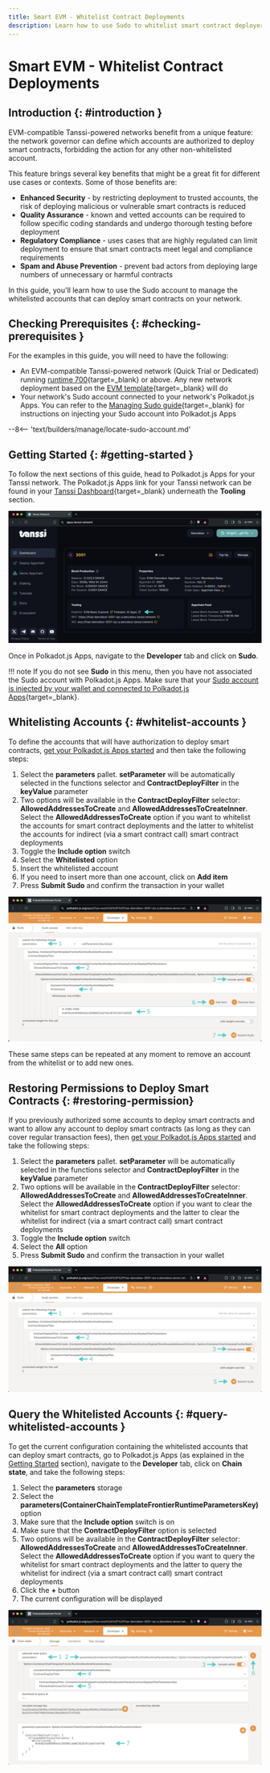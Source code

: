 ```yaml
---
title: Smart EVM - Whitelist Contract Deployments
description: Learn how to use Sudo to whitelist smart contract deployers for your Smart EVM Tanssi-powered network, increasing overall security.
---
```


# Smart EVM - Whitelist Contract Deployments

## Introduction {: #introduction }

EVM-compatible Tanssi-powered networks benefit from a unique feature: the network governor can define which accounts are authorized to deploy smart contracts, forbidding the action for any other non-whitelisted account.

This feature brings several key benefits that might be a great fit for different use cases or contexts. Some of those benefits are:

- **Enhanced Security** - by restricting deployment to trusted accounts, the risk of deploying malicious or vulnerable smart contracts is reduced
- **Quality Assurance** - known and vetted accounts can be required to follow specific coding standards and undergo thorough testing before deployment
- **Regulatory Compliance** - uses cases that are highly regulated can limit deployment to ensure that smart contracts meet legal and compliance requirements
- **Spam and Abuse Prevention** - prevent bad actors from deploying large numbers of unnecessary or harmful contracts

In this guide, you'll learn how to use the Sudo account to manage the whitelisted accounts that can deploy smart contracts on your network.

## Checking Prerequisites {: #checking-prerequisites }

For the examples in this guide, you will need to have the following:

 - An EVM-compatible Tanssi-powered network (Quick Trial or Dedicated) running [runtime 700](https://github.com/moondance-labs/tanssi/releases/tag/runtime-700){target=\_blank} or above. Any new network deployment based on the [EVM template](/builders/build/templates/evm/){target=\_blank} will do
 - Your network's Sudo account connected to your network's Polkadot.js Apps. You can refer to the [Managing Sudo guide](/builders/manage/developer-portal/sudo/#configuring-polkadotjs-apps){target=\_blank} for instructions on injecting your Sudo account into Polkadot.js Apps

--8<-- 'text/builders/manage/locate-sudo-account.md'

## Getting Started {: #getting-started }

To follow the next sections of this guide, head to Polkadot.js Apps for your Tanssi network. The Polkadot.js Apps link for your Tanssi network can be found in your [Tanssi Dashboard](https://apps.tanssi.network){target=\_blank} underneath the **Tooling** section.

![Locating your Polkadot.js Apps Link on apps.tanssi.network](/images/builders/manage/developer-portal/smart-contracts-creation-filter/smart-contracts-creation-filter-1.webp)

Once in Polkadot.js Apps, navigate to the **Developer** tab and click on **Sudo**.

!!! note
    If you do not see **Sudo** in this menu, then you have not associated the Sudo account with Polkadot.js Apps. Make sure that your [Sudo account is injected by your wallet and connected to Polkadot.js Apps](/builders/manage/developer-portal/sudo/#configuring-polkadotjs-apps){target=\_blank}.

## Whitelisting Accounts {: #whitelist-accounts }

To define the accounts that will have authorization to deploy smart contracts, [get your Polkadot.js Apps started](#getting-started) and then take the following steps:

1. Select the **parameters** pallet. **setParameter** will be automatically selected in the functions selector and **ContractDeployFilter** in the **keyValue** parameter
2. Two options will be available in the **ContractDeployFilter** selector: **AllowedAddressesToCreate** and **AllowedAddressesToCreateInner**. Select the **AllowedAddressesToCreate** option if you want to whitelist the accounts for smart contract deployments and the latter to whitelist the accounts for indirect  (via a smart contract call) smart contract deployments
3. Toggle the **Include option** switch
4. Select the **Whitelisted** option
5. Insert the whitelisted account
6. If you need to insert more than one account, click on **Add item**
7. Press **Submit Sudo** and confirm the transaction in your wallet

![Whitelisting Accounts](/images/builders/manage/developer-portal/smart-contracts-creation-filter/smart-contracts-creation-filter-2.webp)

These same steps can be repeated at any moment to remove an account from the whitelist or to add new ones.

## Restoring Permissions to Deploy Smart Contracts {: #restoring-permission}

If you previously authorized some accounts to deploy smart contracts and want to allow any account to deploy smart contracts (as long as they can cover regular transaction fees), then [get your Polkadot.js Apps started](#getting-started) and take the following steps:

1. Select the **parameters** pallet. **setParameter** will be automatically selected in the functions selector and **ContractDeployFilter** in the **keyValue** parameter
2. Two options will be available in the **ContractDeployFilter** selector: **AllowedAddressesToCreate** and **AllowedAddressesToCreateInner**. Select the **AllowedAddressesToCreate** option if you want to clear the whitelist for smart contract deployments and the latter to clear the whitelist for indirect  (via a smart contract call) smart contract deployments
3. Toggle the **Include option** switch
4. Select the **All** option
5. Press **Submit Sudo** and confirm the transaction in your wallet

![Clearing the Whitelisted Accounts](/images/builders/manage/developer-portal/smart-contracts-creation-filter/smart-contracts-creation-filter-3.webp)

## Query the Whitelisted Accounts {: #query-whitelisted-accounts }

To get the current configuration containing the whitelisted accounts that can deploy smart contracts, go to Polkadot.js Apps (as explained in the [Getting Started](#getting-started) section), navigate to the **Developer** tab, click on **Chain state**, and take the following steps:

1. Select the **parameters** storage
2. Select the **parameters(ContainerChainTemplateFrontierRuntimeParametersKey)** option
3. Make sure that the **Include option** switch is on
4. Make sure that the **ContractDeployFilter** option is selected
5. Two options will be available in the **ContractDeployFilter** selector: **AllowedAddressesToCreate** and **AllowedAddressesToCreateInner**. Select the **AllowedAddressesToCreate** option if you want to query the whitelist for smart contract deployments and the latter to query the whitelist for indirect (via a smart contract call) smart contract deployments
6. Click the **+** button
7. The current configuration will be displayed

![Query the Whitelists](/images/builders/manage/developer-portal/smart-contracts-creation-filter/smart-contracts-creation-filter-4.webp)